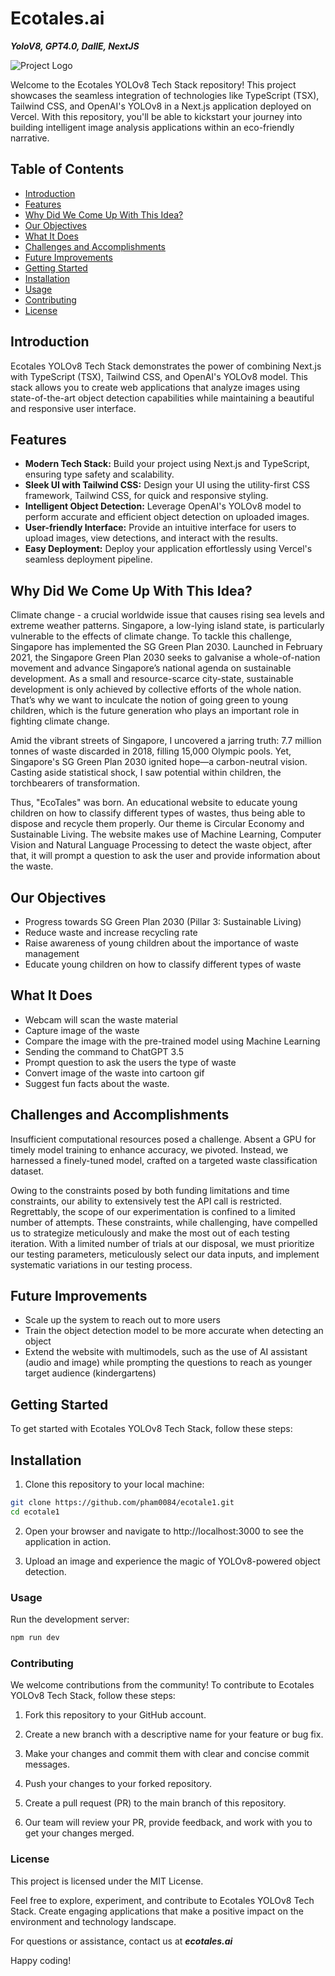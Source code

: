 # Ecotales.ai

***YoloV8, GPT4.0, DallE, NextJS***

![Project Logo](ttps://drive.google.com/file/d/1yspRnyql0bQn_oj1niLTq3lw_HElhRNc/view?usp=sharing)

Welcome to the Ecotales YOLOv8 Tech Stack repository! This project showcases the seamless integration of technologies like TypeScript (TSX), Tailwind CSS, and OpenAI's YOLOv8 in a Next.js application deployed on Vercel. With this repository, you'll be able to kickstart your journey into building intelligent image analysis applications within an eco-friendly narrative.

## Table of Contents

- [Introduction](#introduction)
- [Features](#features)
- [Why Did We Come Up With This Idea?](#why-did-we-come-up-with-this-idea)
- [Our Objectives](#our-objectives)
- [What It Does](#what-it-does)
- [Challenges and Accomplishments](#challenges-and-accomplishments)
- [Future Improvements](#future-improvements)
- [Getting Started](#getting-started)
- [Installation](#installation)
- [Usage](#usage)
- [Contributing](#contributing)
- [License](#license)

## Introduction

Ecotales YOLOv8 Tech Stack demonstrates the power of combining Next.js with TypeScript (TSX), Tailwind CSS, and OpenAI's YOLOv8 model. This stack allows you to create web applications that analyze images using state-of-the-art object detection capabilities while maintaining a beautiful and responsive user interface.

## Features

- **Modern Tech Stack:** Build your project using Next.js and TypeScript, ensuring type safety and scalability.
- **Sleek UI with Tailwind CSS:** Design your UI using the utility-first CSS framework, Tailwind CSS, for quick and responsive styling.
- **Intelligent Object Detection:** Leverage OpenAI's YOLOv8 model to perform accurate and efficient object detection on uploaded images.
- **User-friendly Interface:** Provide an intuitive interface for users to upload images, view detections, and interact with the results.
- **Easy Deployment:** Deploy your application effortlessly using Vercel's seamless deployment pipeline.

## Why Did We Come Up With This Idea?

Climate change - a crucial worldwide issue that causes rising sea levels and extreme weather patterns. Singapore, a low-lying island state, is particularly vulnerable to the effects of climate change. To tackle this challenge, Singapore has implemented the SG Green Plan 2030. Launched in February 2021, the Singapore Green Plan 2030 seeks to galvanise a whole-of-nation movement and advance Singapore’s national agenda on sustainable development. As a small and resource-scarce city-state, sustainable development is only achieved by collective efforts of the whole nation. That’s why we want to inculcate the notion of going green to young children, which is the future generation who plays an important role in fighting climate change.

Amid the vibrant streets of Singapore, I uncovered a jarring truth: 7.7 million tonnes of waste discarded in 2018, filling 15,000 Olympic pools. Yet, Singapore's SG Green Plan 2030 ignited hope—a carbon-neutral vision. Casting aside statistical shock, I saw potential within children, the torchbearers of transformation.

Thus, "EcoTales" was born. An educational website to educate young children on how to classify different types of wastes, thus being able to dispose and recycle them properly. Our theme is Circular Economy and Sustainable Living. The website makes use of Machine Learning, Computer Vision and Natural Language Processing to detect the waste object, after that, it will prompt a question to ask the user and provide information about the waste.

## Our Objectives

- Progress towards SG Green Plan 2030 (Pillar 3: Sustainable Living)
- Reduce waste and increase recycling rate
- Raise awareness of young children about the importance of waste management
- Educate young children on how to classify different types of waste

## What It Does

- Webcam will scan the waste material
- Capture image of the waste
- Compare the image with the pre-trained model using Machine Learning
- Sending the command to ChatGPT 3.5
- Prompt question to ask the users the type of waste
- Convert image of the waste into cartoon gif
- Suggest fun facts about the waste.

## Challenges and Accomplishments

Insufficient computational resources posed a challenge. Absent a GPU for timely model training to enhance accuracy, we pivoted. Instead, we harnessed a finely-tuned model, crafted on a targeted waste classification dataset.

Owing to the constraints posed by both funding limitations and time constraints, our ability to extensively test the API call is restricted. Regrettably, the scope of our experimentation is confined to a limited number of attempts. These constraints, while challenging, have compelled us to strategize meticulously and make the most out of each testing iteration. With a limited number of trials at our disposal, we must prioritize our testing parameters, meticulously select our data inputs, and implement systematic variations in our testing process.

## Future Improvements

- Scale up the system to reach out to more users
- Train the object detection model to be more accurate when detecting an object
- Extend the website with multimodels, such as the use of AI assistant (audio and image) while prompting the questions to reach as younger target audience (kindergartens)

## Getting Started

To get started with Ecotales YOLOv8 Tech Stack, follow these steps:

## Installation

1. Clone this repository to your local machine:

```bash
git clone https://github.com/pham0084/ecotale1.git
cd ecotale1
```

2. Open your browser and navigate to http://localhost:3000 to see the application in action.

3. Upload an image and experience the magic of YOLOv8-powered object detection.

### Usage

Run the development server:

```bash
npm run dev
```

### Contributing 
We welcome contributions from the community! To contribute to Ecotales YOLOv8 Tech Stack, follow these steps:

1. Fork this repository to your GitHub account.

2. Create a new branch with a descriptive name for your feature or bug fix.

3. Make your changes and commit them with clear and concise commit messages.

4. Push your changes to your forked repository.

5. Create a pull request (PR) to the main branch of this repository.

6. Our team will review your PR, provide feedback, and work with you to get your changes merged.

### License
This project is licensed under the MIT License.

Feel free to explore, experiment, and contribute to Ecotales YOLOv8 Tech Stack. Create engaging applications that make a positive impact on the environment and technology landscape.

For questions or assistance, contact us at ***ecotales.ai***

Happy coding!

